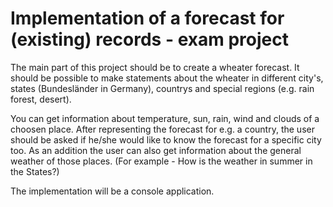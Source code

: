 # Implementation of a forecast for (existing) records - exam project

The main part of this project should be to create a wheater forecast.
It should be possible to make statements about the wheater in different city's, 
states (Bundesländer in Germany), countrys and special regions (e.g. rain forest, desert).

You can get information about temperature, sun, rain, wind and clouds of a choosen place.
After representing the forecast for e.g. a country, the user should be asked if he/she would like to know the forecast for a specific city too.
As an addition the user can also get information about the general weather of those places. (For example - How is the weather in summer in the States?)

The implementation will be a console application.

